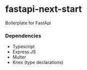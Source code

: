 # fastapi-next-start
Boilerplate for FastApi

### Dependencies
- Typescript
- Express.JS
- Multer
- Knex (type declarations)
